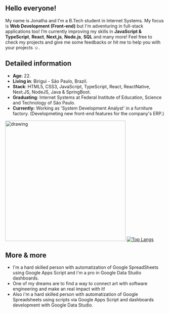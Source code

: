 ## Hello everyone!

My name is Jonatha and I'm a B.Tech student in Internet Systems. My focus is **Web Development (Front-end)** but I'm adventuring in full-stack applications too! I’m currently improving my skills in **JavaScript & TypeScript**, **React**, **Next,js**, <span id="nodeJsText">**Node.js**</span>, **SQL** and many more! Feel free to check my projects and give me some feedbacks or hit me to help you with your projects ☺️.

## Detailed information

* **Age**: 22.
* **Living in**: Birigui - São Paulo, Brazil.
* **Stack**: HTML5, CSS3, JavaScript, TypeScript, React, ReactNative, Next.JS, NodeJS, Java & SpringBoot.
* **Graduating**: Internet Systems at Federal Institute of Education, Science and Technology of São Paulo.
* **Currently:** Working as 'System Development Analyst' in a furniture factory. (Developmeting new front-end features for the company's ERP.)

<img src="https://i.pinimg.com/originals/9d/8e/fa/9d8efa6843eeef3b5700f35ecfe3eef5.gif" alt="drawing" width="380"/> [![Top Langs](https://github-readme-stats.vercel.app/api/top-langs/?username=jonathabot&theme=github_dark_dimmed)](https://github.com/jonathabot/github-readme-stats)

## More & more
* I'm a hard skilled person with automatization of Google SpreadSheets using Google Apps Script and i'm a pro in Google Data Studio dashboards.
* One of my dreams are to find a way to connect art with software engineering and make an real impact with it!
* Also i'm a hard skilled person with automatization of Google Spreadsheets using scripts via Google Apps Script and dashboards development with Google Data Studio.
